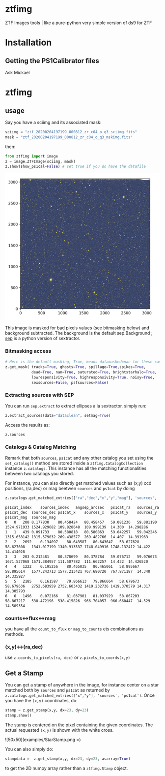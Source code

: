 # ztfimg
ZTF Images tools | like a pure-python very simple version of ds9 for ZTF

# Installation
## Getting the PS1Calibrator files

Ask Mickael

# ztfimg

## usage

Say you have a sciimg and its associated mask:
```python
sciimg = "ztf_20200204197199_000812_zr_c04_o_q3_sciimg.fits"
mask = "ztf_20200204197199_000812_zr_c04_o_q3_mskimg.fits"
```
then:
```python
from ztfimg import image
z = image.ZTFImage(sciimg, mask)
z.show(show_ps1cal=False) # set true if you do have the datafile
```
![](examples/sciimg_masked_bkgdsub.png)


This image is masked for bad pixels values (see bitmasking below) and background subtracted. The background is the default sep.Background ; [sep](https://sep.readthedocs.io/en/v1.0.x/api/sep.extract.html) is a python version of sextractor. 


### Bitmasking access
```python
# Here is the default masking, True, means datamasked=nan for these cases
z.get_mask( tracks=True, ghosts=True, spillage=True,spikes=True,
            dead=True, nan=True, saturated=True, brightstarhalo=True,
            lowresponsivity=True, highresponsivity=True, noisy=True,
            sexsources=False, psfsources=False)
```

### Extracting sources with SEP

You can run `sep.extract` to extract ellipses à la sextractor. simply run:
```python
z.extract_sources(data="dataclean", setmag=True)
```

Access the results as:
```python
z.sources
```

### Catalogs & Catalog Matching
Remark that both `sources`, `ps1cat` and any other catalog you set using the `set_catalog()` method are stored inside a `ztfimg.CatalogCollection` instance `z.catalogs`. This instance has all the matching functionalities between two catalogs you stored. 

For instance, you can also directly get matched values such as (x,y) ccd positions, (ra,dec) or mag beetwen `sources` and `ps1cat` by doing
```python
z.catalogs.get_matched_entries(["ra","dec","x","y","mag"], 'sources', 'ps1cat')
```
```
ps1cat_index	sources_index	angsep_arcsec	ps1cat_ra	sources_ra	ps1cat_dec	sources_dec	ps1cat_x	sources_x	ps1cat_y	sources_y	ps1cat_mag	sources_mag
0	0	200	0.177830	80.458424	80.458457	59.081236	59.081190	1524.971933	1524.929682	109.828648	109.999139	14.300	14.298286
1	1	439	0.091733	80.580818	80.580863	59.042257	59.042246	1315.658142	1315.579032	269.438577	269.482766	14.407	14.391963
2	2	2692	0.134097	80.643587	80.643647	58.627628	58.627608	1341.017199	1340.913537	1748.049916	1748.132412	14.422	14.414028
3	3	203	0.212481	80.378699	80.378784	59.076712	59.076673	1671.527068	1671.384957	111.507782	111.662257	14.432	14.426520
4	4	1222	0.195256	80.465035	80.465061	58.895667	58.895614	1577.243713	1577.213421	767.680720	767.871187	14.340	14.335927
5	5	2185	0.161587	79.866613	79.866664	58.679673	58.679636	2752.683959	2752.603432	1419.232736	1419.370579	14.317	14.305793
6	6	1496	0.072166	81.037901	81.037929	58.867203	58.867217	538.472196	538.415826	966.704057	966.660447	14.529	14.509354
```

### counts<->flux<->mag

you have all the `count_to_flux` or `mag_to_counts` ets combinations as methods.

### (x,y)<->(ra,dec)

use `z.coords_to_pixels(ra, dec)` or `z.pixels_to_coords(x,y)`

## Get a Stamp

You can get a stamp of anywhere in the image, for instance center on a star matched both by `sources` and `ps1cat` as returned by `z.catalogs.get_matched_entries(["x","y"], 'sources', 'ps1cat')`. Once you have the `(x,y)` coordinates, do:
```python 
stamp = z.get_stamp(x,y, dx=23, dy=23)
stamp.show()
```
The stamp is centered on the pixel containing the given coordinates. The actual requested `(x,y)` is shown with the white cross.

![50x50](examples/StarStamp.png =)

You can also simply do:
```python
stampdata =  z.get_stamp(x,y, dx=23, dy=23, asarray=True)
```
to get the 2D numpy array rather than a `ztfimg.Stamp` object.
